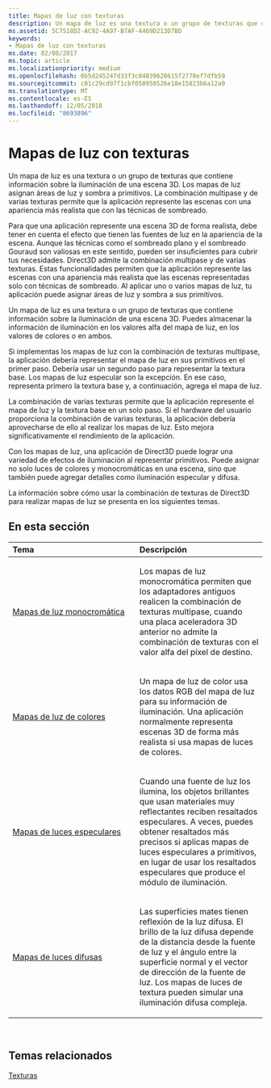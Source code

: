 ```yaml
---
title: Mapas de luz con texturas
description: Un mapa de luz es una textura o un grupo de texturas que contiene información sobre la iluminación de una escena 3D.
ms.assetid: 5C7518D2-AC92-4A97-B7AF-4469D213D7BD
keywords:
- Mapas de luz con texturas
ms.date: 02/08/2017
ms.topic: article
ms.localizationpriority: medium
ms.openlocfilehash: 6b5d245247d33f3c04839620615f2778ef7dfb59
ms.sourcegitcommit: c01c29cd97f1cbf050950526e18e15823b6a12a0
ms.translationtype: MT
ms.contentlocale: es-ES
ms.lasthandoff: 12/05/2018
ms.locfileid: "8693896"
---
```

# <a name="light-mapping-with-textures"></a>Mapas de luz con texturas


Un mapa de luz es una textura o un grupo de texturas que contiene información sobre la iluminación de una escena 3D. Los mapas de luz asignan áreas de luz y sombra a primitivos. La combinación multipase y de varias texturas permite que la aplicación represente las escenas con una apariencia más realista que con las técnicas de sombreado.

Para que una aplicación represente una escena 3D de forma realista, debe tener en cuenta el efecto que tienen las fuentes de luz en la apariencia de la escena. Aunque las técnicas como el sombreado plano y el sombreado Gouraud son valiosas en este sentido, pueden ser insuficientes para cubrir tus necesidades. Direct3D admite la combinación multipase y de varias texturas. Estas funcionalidades permiten que la aplicación represente las escenas con una apariencia más realista que las escenas representadas solo con técnicas de sombreado. Al aplicar uno o varios mapas de luz, tu aplicación puede asignar áreas de luz y sombra a sus primitivos.

Un mapa de luz es una textura o un grupo de texturas que contiene información sobre la iluminación de una escena 3D. Puedes almacenar la información de iluminación en los valores alfa del mapa de luz, en los valores de colores o en ambos.

Si implementas los mapas de luz con la combinación de texturas multipase, la aplicación debería representar el mapa de luz en sus primitivos en el primer paso. Debería usar un segundo paso para representar la textura base. Los mapas de luz especular son la excepción. En ese caso, representa primero la textura base y, a continuación, agrega el mapa de luz.

La combinación de varias texturas permite que la aplicación represente el mapa de luz y la textura base en un solo paso. Si el hardware del usuario proporciona la combinación de varias texturas, la aplicación debería aprovecharse de ello al realizar los mapas de luz. Esto mejora significativamente el rendimiento de la aplicación.

Con los mapas de luz, una aplicación de Direct3D puede lograr una variedad de efectos de iluminación al representar primitivos. Puede asignar no solo luces de colores y monocromáticas en una escena, sino que también puede agregar detalles como iluminación especular y difusa.

La información sobre cómo usar la combinación de texturas de Direct3D para realizar mapas de luz se presenta en los siguientes temas.

## <a name="span-idin-this-sectionspanin-this-section"></a><span id="in-this-section"></span>En esta sección


<table>
<colgroup>
<col width="50%" />
<col width="50%" />
</colgroup>
<thead>
<tr class="header">
<th align="left">Tema</th>
<th align="left">Descripción</th>
</tr>
</thead>
<tbody>
<tr class="odd">
<td align="left"><p><a href="monochrome-light-maps.md">Mapas de luz monocromática</a></p></td>
<td align="left"><p>Los mapas de luz monocromática permiten que los adaptadores antiguos realicen la combinación de texturas multipase, cuando una placa aceleradora 3D anterior no admite la combinación de texturas con el valor alfa del píxel de destino.</p></td>
</tr>
<tr class="even">
<td align="left"><p><a href="color-light-maps.md">Mapas de luz de colores</a></p></td>
<td align="left"><p>Un mapa de luz de color usa los datos RGB del mapa de luz para su información de iluminación. Una aplicación normalmente representa escenas 3D de forma más realista si usa mapas de luces de colores.</p></td>
</tr>
<tr class="odd">
<td align="left"><p><a href="specular-light-maps.md">Mapas de luces especulares</a></p></td>
<td align="left"><p>Cuando una fuente de luz los ilumina, los objetos brillantes que usan materiales muy reflectantes reciben resaltados especulares. A veces, puedes obtener resaltados más precisos si aplicas mapas de luces especulares a primitivos, en lugar de usar los resaltados especulares que produce el módulo de iluminación.</p></td>
</tr>
<tr class="even">
<td align="left"><p><a href="diffuse-light-maps.md">Mapas de luces difusas</a></p></td>
<td align="left"><p>Las superficies mates tienen reflexión de la luz difusa. El brillo de la luz difusa depende de la distancia desde la fuente de luz y el ángulo entre la superficie normal y el vector de dirección de la fuente de luz. Los mapas de luces de textura pueden simular una iluminación difusa compleja.</p></td>
</tr>
</tbody>
</table>

 

## <a name="span-idrelated-topicsspanrelated-topics"></a><span id="related-topics"></span>Temas relacionados


[Texturas](textures.md)

 

 




